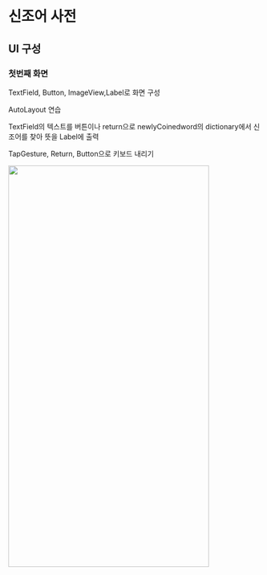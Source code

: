 # 신조어 사전

## UI 구성

### 첫번째 화면

TextField, Button, ImageView,Label로 화면 구성

AutoLayout 연습

TextField의 텍스트를 버튼이나 return으로 newlyCoinedword의 dictionary에서 신조어를 찾아 뜻을 Label에 출력

TapGesture, Return, Button으로 키보드 내리기


<img src="https://velog.velcdn.com/images/rytak108/post/29796820-98dd-4a8c-9ebf-cca3133d8749/image.gif" width="400" height="800"/>